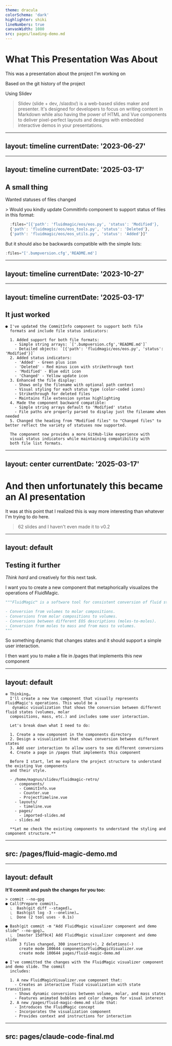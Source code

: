```yaml
---
theme: dracula
colorSchema: 'dark'
highlighter: shiki
lineNumbers: true
canvasWidth: 1080
src: pages/loading-demo.md
---
```


# What This Presentation Was About

This was a presentation about the project I'm working on

Based on the git history of the project

Using Slidev

>Slidev (slide + dev, /slaɪdɪv/) is a web-based slides maker and presenter. It's designed for developers to focus on writing content in Markdown while also having the power of HTML and Vue components to deliver pixel-perfect layouts and designs with embedded interactive demos in your presentations.

---
layout: timeline
currentDate: '2023-06-27'
---

<CommitInfo 
  title="Make MVP API run locally (#534)"
  author="Magnus Kvittingen Fresvik"
  :message="'🎉✨Added an MVP feature for gudrun and corresponding entities'"
  changes="37 files changed, 2310 insertions(+), 4 deletions(-)"
  :files="['.pre-commit-config.yaml','api/README-API.md','api/src/app.py','api/src/authentication/access_control.py','api/src/authentication/authentication.py','api/src/authentication/mock_token_generator.py','api/src/authentication/models.py','api/src/common/exception_handlers.py','api/src/common/exceptions.py','api/src/common/logger.py','api/src/common/middleware.py','api/src/common/responses.py','api/src/config.py','api/src/entities/ConverterItem.py','api/src/entities/Converters.py','api/src/entities/TotalMolarStreamItem.py','api/src/entities/WellDataInputItem.py','api/src/entities/WellItem.py','api/src/features/gudrun/gudrun_case_data/fluid_lib_cme_fluid_5fluids.txt','api/src/features/gudrun/gudrun_feature.py','api/src/features/gudrun/use_cases/get_converter_by_id.py','api/src/features/gudrun/use_cases/get_converters.py','api/src/features/gudrun/use_cases/post_convert_rate_to_moles.py','api/src/features/health_check/health_check_feature.py','api/src/features/whoami/whoami_feature.py','api/src/init.sh','api/src/pytest.ini','api/src/tests/__init__.py','api/src/tests/integration/__init__.py','api/src/tests/integration/features/health_check/health_check_feature_test.nopy','api/src/tests/integration/features/whoami/whoami_feature_test.nopy','api/src/tests/unit/__init__.py','api/temp_test_folder/temp_gudrun_example_data/api_test_data_5fluids.csv','api/temp_test_folder/temp_gudrun_example_data/gudrun_dev.magic','api/temp_test_folder/temp_gudrun_example_data/gudrun_original.magic','poetry.lock','pyproject.toml']"
  date="2023-06-27"
/>


---
layout: timeline
currentDate: '2025-03-17'
---
## A small thing

 Wanted statuses of files changed

\> Would you kindly update CommitInfo component to support status
   of files in this format:
```ts
  :files="[{'path': 'fluidmagic/eos/eos.py', 'status': 'Modified'},
  {'path': 'fluidmagic/eos/eos_tools.py', 'status': 'Deleted'},
  {'path': 'fluidmagic/eos/eos_utils.py', 'status': 'Added'}]"
```
  But it should also be backwards compatible with the simple 
  lists:
```ts
:files="['.bumpversion.cfg','README.md']
```

---
layout: timeline
currentDate: '2023-10-27'
---

<CommitInfo 
  title="feat: 🐵✨✅♻️👷New endpoints and internal model based on yaml and blob files(#880)"
  author="Magnus Kvittingen Fresvik"
  :message="'* Dependency injection CaseRunner\n\n* Added facilities model and endpoint, in startup config\n\n* update env template\n\n* change radixconfig to promotion-style\n\n* add functionality to run with process\n\n* Optional support for modelling yaml\n\n---------\n\nCo-authored-by: Boathy Murugendran [murugend@gmail.com]'"
  changes="33 files changed, 1129 insertions(+), 551 deletions(-)"
  :files="[{'path': '.github/workflows/on-push-api.yml', 'status': 'Modified'},{'path': 'api/.env-template', 'status': 'Modified'},{'path': 'api/api/app.py', 'status': 'Modified'},{'path': 'api/api/config.py', 'status': 'Modified'},{'path': 'api/api/entities/ConverterItem.py', 'status': 'Modified'},{'path': 'api/api/entities/Converters.py', 'status': 'Modified'},{'path': 'api/api/entities/FacilitiesItem.py', 'status': 'Added'},{'path': 'api/api/entities/WellDataInputItem.py', 'status': 'Modified'},{'path': 'api/api/entities/WellDataItem.py', 'status': 'Modified'},{'path': 'api/api/features/facilities/facilities_feature.py', 'status': 'Added'},{'path': 'api/api/features/facilities/use_cases/get_facilities.py', 'status': 'Added'},{'path': 'api/api/features/gudrun/case_data/dummy_local/dummy_eos.e300', 'status': 'Deleted'},{'path': 'api/api/features/gudrun/case_data/dummy_local/dummy_fluid_lib.txt', 'status': 'Deleted'},{'path': 'api/api/features/gudrun/gudrun_feature.py', 'status': 'Deleted'},{'path': 'api/api/features/gudrun/use_cases/get_converter_by_id.py', 'status': 'Deleted'},{'path': 'api/api/features/gudrun/use_cases/get_converters.py', 'status': 'Deleted'},{'path': 'api/api/features/gudrun/use_cases/post_convert_rate_to_moles.py', 'status': 'Deleted'},{'path': 'api/api/features/rate_to_moles/case_data/dum/dum_libfile.txt', 'status': 'Added'},{'path': 'api/api/features/rate_to_moles/case_data/dum/eos/wack.e300', 'status': 'Added'},{'path': 'api/api/features/rate_to_moles/case_data/dum/processes/dum_wack_process.magic', 'status': 'Added'},{'path': 'api/api/features/rate_to_moles/case_data/magic/dum_eos_collection.magic', 'status': 'Added'},{'path': 'api/api/features/rate_to_moles/case_data/magic/dum_process_collection.magic', 'status': 'Added'},{'path': 'api/api/features/rate_to_moles/rate_to_moles_feature.py', 'status': 'Added'},{'path': 'api/api/features/rate_to_moles/use_cases/post_convert_rate_to_moles.py', 'status': 'Added'},{'path': 'api/api/features/whoami/whoami_feature.py', 'status': 'Modified'},{'path': 'api/api/fm_config.py', 'status': 'Added'},{'path': 'api/poetry.lock', 'status': 'Modified'},{'path': 'api/pyproject.toml', 'status': 'Modified'},{'path': 'api/radixconfig.yaml', 'status': 'Modified'},{'path': 'api/tests/conftest.py', 'status': 'Modified'},{'path': 'api/tests/integration/features/facilities/facilities_feature_test.py', 'status': 'Added'},{'path': 'api/tests/integration/features/gudrun/gudrun_feature_test.py', 'status': 'Deleted'},{'path': 'api/tests/integration/features/rate_to_moles/rate_to_moles_feature_test.py', 'status': 'Added'},{'path': 'api/tests/startup_data_test.magic', 'status': 'Added'}]"
  date="2023-10-27"
/>

---
layout: timeline
currentDate: '2025-03-17'
---
## It just worked 
```
● I've updated the CommitInfo component to support both file
  formats and include file status indicators:

  1. Added support for both file formats:
    - Simple string arrays: `['.bumpversion.cfg','README.md']`
    - Detailed objects: `[{'path': 'fluidmagic/eos/eos.py', 'status': 'Modified'}]`
  2. Added status indicators:
    - 'Added' - Green plus icon
    - 'Deleted' - Red minus icon with strikethrough text
    - 'Modified' - Blue edit icon
    - 'Changed' - Yellow update icon
  3. Enhanced the file display:
    - Shows only the filename with optional path context
    - Visual styling for each status type (color-coded icons)
    - Strikethrough for deleted files
    - Maintains file extension syntax highlighting
  4. Made the component backward compatible:
    - Simple string arrays default to 'Modified' status
    - File paths are properly parsed to display just the filename when needed
  5. Changed the heading from "Modified files" to "Changed files" to better reflect the variety of statuses now supported.
  
  The component now provides a more GitHub-like experience with
  visual status indicators while maintaining compatibility with
  both file list formats.
```

---
layout: center
currentDate: '2025-03-17'
---

# And then unfortunately this became an AI presentation

 It was at this point that I realized this is way more interesting than whatever I'm trying to do here.

 >62 slides and I haven't even made it to v0.2

 
---
layout: default
---

## Testing it further
 *Think hard* and creatively for this next task.

  I want you to create a new component that metaphorically visualizes the operations of FluidMagic.
   
  ```python
  """FluidMagic™ is a software tool for consistent conversion of fluid streams, it includes:

  - Conversion from volumes to molar compositions.
  - Conversions from molar compositions to volumes.
  - Conversions between different EOS descriptions (moles-to-moles).
  - Conversion from moles to mass and from mass to volumes.
  """
  ```

  So something dynamic that changes states and it should support a simple user interaction.

  I then want you to make a file in /pages that implements this new component


---
layout: default
---

```
✻ Thinking…
  I'll create a new Vue component that visually represents FluidMagic's operations. This would be a
   dynamic visualization that shows the conversion between different fluid states (volumes, molar 
  compositions, mass, etc.) and includes some user interaction.

  Let's break down what I need to do:

  1. Create a new component in the components directory
  2. Design a visualization that shows conversion between different states
  3. Add user interaction to allow users to see different conversions
  4. Create a page in /pages that implements this component

  Before I start, let me explore the project structure to understand the existing Vue components 
  and their style.

  - /home/magnus/slidev/fluidmagic-retro/
    - components/
      - CommitInfo.vue
      - Counter.vue
      - ProjectTimeline.vue
    - layouts/
      - timeline.vue
    - pages/
      - imported-slides.md
    - slides.md

  **Let me check the existing components to understand the styling and component structure.**
```

---
src: /pages/fluid-magic-demo.md
---


---
layout: default
---
**It'll commit and push the changes for you too:**

```
> commit --no-gpg
● Call(Prepare commit)…
  ⎿  Bash(git diff --staged)…
  ⎿  Bash(git log -3 --oneline)…
  ⎿  Done (2 tool uses · 0.1s)

● Bash(git commit -m "Add FluidMagic visualizer component and demo slide" --no-gpg)…
  ⎿  [master 15df9c4] Add FluidMagic visualizer component and demo slide
      3 files changed, 300 insertions(+), 2 deletions(-)
      create mode 100644 components/FluidMagicVisualizer.vue
      create mode 100644 pages/fluid-magic-demo.md

● I've committed the changes with the FluidMagic visualizer component and demo slide. The commit
  includes:

  1. A new FluidMagicVisualizer.vue component that:
    - Creates an interactive fluid visualization with state transitions
    - Shows dynamic conversions between volume, molar, and mass states
    - Features animated bubbles and color changes for visual interest
  2. A new /pages/fluid-magic-demo.md slide that:
    - Introduces the FluidMagic concept
    - Incorporates the visualization component
    - Provides context and instructions for interaction
```

---
src: pages/claude-code-final.md
---
